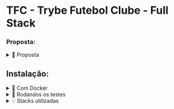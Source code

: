 
# TFC - Trybe Futebol Clube - Full Stack

###  Proposta: 

<details>
<summary>📝 Proposta</summary>

![Frontend](/tfc.png)

Bem-vindo(a) ao TFC - Total Football Coverage!

O TFC é um site informativo sobre partidas e classificações de futebol, onde você pode encontrar todas as informações relevantes sobre jogos de futebol.

Neste projeto, fui parte do time de desenvolvimento responsável por construir uma API utilizando a metodologia TDD (Desenvolvimento Orientado por Testes) e integrar as aplicações utilizando o docker-compose, permitindo que elas funcionem de forma integrada, consumindo um banco de dados.

O objetivo principal foi desenvolver um back-end dockerizado, utilizando a modelagem de dados através do Sequelize. Durante o desenvolvimento, seguimos regras de negócio fornecidas no projeto. A API construída é capaz de ser consumida pelo front-end já disponibilizado.

Para adicionar uma partida, é necessário ter um token de autenticação, garantindo que apenas usuários logados possam fazer alterações. Além disso, estabelecemos um relacionamento entre as tabelas "teams" e "matches" para realizar as atualizações das partidas.

O back-end desenvolvido implementa regras de negócio para popular corretamente a tabela que será exibida no front-end para os usuários do sistema.
</details>

## Instalação:

<details>
  <summary>🐳 Com Docker</summary>

⚠ O seu docker-compose precisa estar na versão 1.29 ou superior. ⚠ Veja aqui a documentação para atualizar o docker-compose.

Clone este repositório:
```bash
git clone git@github.com:vitor-nogueira-dev/tfc-tybe-futebol-clube.git
```

Entre no diretório e instale as dependências:

```bash
cd tfc-tybe-futebol-clube
npm run install:apps
```

Rode os serviços `frontend`, `backend` e `db` com o comando `npm run compose:up`

* O container com o `backend` irá rodar na porta `localhost:3001` e o container com o `frontend` irá rodar na porta `localhost:3000`.

⚠️ Caso você já tenha algum serviço rodando em alguma dessas portas, o `docker-compose` irá falhar.

* Use o comando `docker logs app_backend ` caso queira visualizar os logs do `backend` e `docker logs app_frontend` caso queira visualizar os logs do `frontend`.

⚠️ Atenção: Não rode o comando `npm audit fix`! Ele atualiza várias dependências do projeto, e essa atualização gera conflitos com o avaliador.

⚠️ Atenção: Se você se deparar com o erro `EADDRINUSE`, quer dizer que sua aplicação já esta utilizando a `porta 3000 || 3001`, seja com outro processo do Node.js (que você pode parar com o comando `killall node`) ou algum container! Neste caso você pode parar o container com o comando `docker stop <nome-do-container>`.

</details>

<details>
<summary>🧪 Rodandos os testes</summary>

Entre no diretório do backend:

```bash
cd app 
cd backend
```
E rode o comando `npm test` para rodar todos os testes ou `npm run test:coverage` para os testes de cobertura.

⚠️ Atenção Não rode o comando `npm audit fix`! Ele atualiza várias dependências do projeto, e essa atualização gera conflitos com o avaliador.

⚠️ Atenção A versão do `Node.js` e `NPM` a ser utilizada é `"node": ">=16.0.0"` e `"npm": ">=7.0.0"`, como descrito na chave `engines` no arquivo `package.json`. Idealmente deve-se utilizar o Node.js na versão `16.14`, a versão na qual este projeto foi testado.

</details>

<details>
  <summary>💡 Stacks utilizadas</summary>

# Backend </br>
Linguagem de programação: ![Typescript](https://img.shields.io/badge/TypeScript-007ACC?style=for-the-badge&logo=typescript&logoColor=white)&nbsp; </br>
Estrutura de desenvolvimento: ![Node.js](https://img.shields.io/badge/Node.js-43853D?style=for-the-badge&logo=node.js&logoColor=white)&nbsp; </br>
Organização do código: ![MVC](https://img.shields.io/badge/MVC-323330?style=for-the-badge&logo=mvc&logoColor=white)&nbsp; </br>
Framework de desenvolvimento: ![Express](https://img.shields.io/badge/Express.js-404D59?style=for-the-badge)&nbsp; </br>
Banco de dados: ![MySQL](https://img.shields.io/badge/MySQL-00000F?style=for-the-badge&logo=mysql&logoColor=white)&nbsp; </br>
Ambiente de desenvolvimento: ![Docker](https://img.shields.io/badge/Docker-2CA5E0?style=for-the-badge&logo=docker&logoColor=white)&nbsp; </br>
ORM (Object-Relational Mapping): ![Sequelize](https://img.shields.io/badge/Sequelize-323330?style=for-the-badge&logo=sequelize&logoColor=white)&nbsp; </br>
TDD: ![TDD](https://img.shields.io/badge/TDD-323330?style=for-the-badge&logo=tdd&logoColor=white)&nbsp; </br>
Framework de teste: ![Mocha](https://img.shields.io/badge/Mocha-323330?style=for-the-badge&logo=mocha&logoColor=white)&nbsp; </br>
Biblioteca de asserção: ![Chai](https://img.shields.io/badge/Chai-323330?style=for-the-badge&logo=chai&logoColor=white)&nbsp; </br>
Biblioteca de stubs: ![Sinon](https://img.shields.io/badge/Sinon-323330?style=for-the-badge&logo=sinon&logoColor=white)&nbsp; </br>
Ferramenta de análise de código estática: ![ESLint](https://img.shields.io/badge/ESLint-00000F?style=for-the-badge&logo=eslint&logoColor=white)&nbsp; </br>
Ferramenta de formatação de código: ![Prettier](https://img.shields.io/badge/Prettier-00000F?style=for-the-badge&logo=prettier&logoColor=white)&nbsp; </br>

# Frontend </br>
Linguagem de programação: ![Javascript](https://img.shields.io/badge/JavaScript-323330?style=for-the-badge&logo=javascript&logoColor=F7DF1E)&nbsp; </br>
Framework de desenvolvimento: ![React](https://img.shields.io/badge/React-20232A?style=for-the-badge&logo=react&logoColor=61DAFB)&nbsp; </br>
Linguagem de marcação: ![HTML5](https://img.shields.io/badge/HTML5-323330?style=for-the-badge&logo=html5&logoColor=white)&nbsp; </br>
Folha de estilo: ![CSS3](https://img.shields.io/badge/CSS3-323330?style=for-the-badge&logo=css3&logoColor=white)&nbsp; </br>
</details>


